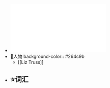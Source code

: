 - ![TheEconomist.2022.09.10.pdf](../assets/TheEconomist.2022.09.10_1664113844508_0.pdf)
- 🔗人物
  background-color:: #264c9b
	- [[Liz Truss]]
- ⭐词汇
	-